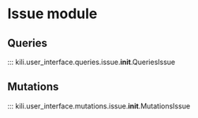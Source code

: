 # Issue module

## Queries
::: kili.user_interface.queries.issue.__init__.QueriesIssue

## Mutations
::: kili.user_interface.mutations.issue.__init__.MutationsIssue
